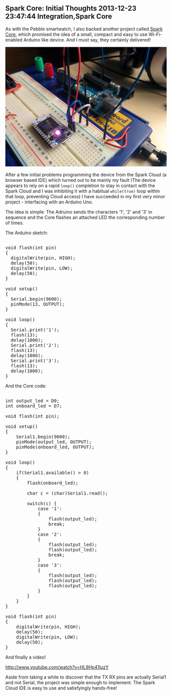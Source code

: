 Spark Core: Initial Thoughts
2013-12-23 23:47:44
Integration,Spark Core
---

As with the Pebble smartwatch, I also backed another project called <a title="Spark Core" href="http://spark.io">Spark Core</a>, which promised the idea of a small, compact and easy to use Wi-Fi-enabled Arduino like device. And I must say, they certainly delivered!

![](/assets/import/media/2013/12/img_20131223_140517.jpg?w=545)

After a few initial problems programming the device from the Spark Cloud (a browser based IDE) which turned out to be mainly my fault (The device appears to rely on a rapid <code>loop()</code> completion to stay in contact with the Spark Cloud and I was inhibiting it with a habitual <code>while(true)</code> loop within that loop, preventing Cloud access) I have succeeded in my first very minor project - interfacing with an Arduino Uno.

The idea is simple: The Adruino sends the characters '1', '2' and '3' in sequence and the Core flashes an attached LED the corresponding number of times.

The Arduino sketch:

<!-- language="cpp" -->
<pre><div class="code-block">
void flash(int pin)
{
  digitalWrite(pin, HIGH);
  delay(50);
  digitalWrite(pin, LOW);
  delay(50);
}

void setup()
{
  Serial.begin(9600);
  pinMode(13, OUTPUT);
}

void loop()
{
  Serial.print('1');
  flash(13);
  delay(1000);
  Serial.print('2');
  flash(13);
  delay(1000);
  Serial.print('3');
  flash(13);
  delay(1000);
}
</div></pre>

And the Core code:

<!-- language="cpp" -->
<pre><div class="code-block">
int output_led = D0;
int onboard_led = D7;

void flash(int pin);

void setup()
{
    Serial1.begin(9600);
    pinMode(output_led, OUTPUT);
    pinMode(onboard_led, OUTPUT);
}

void loop()
{
    if(Serial1.available() > 0)
    {
        flash(onboard_led);

        char c = (char)Serial1.read();

        switch(c) {
            case '1':
            {
                flash(output_led);
                break;
            }
            case '2':
            {
                flash(output_led);
                flash(output_led);
                break;
            }
            case '3':
            {
                flash(output_led);
                flash(output_led);
                flash(output_led);
            }
        }
    }
}

void flash(int pin)
{
    digitalWrite(pin, HIGH);
    delay(50);
    digitalWrite(pin, LOW);
    delay(50);
}
</div></pre>

And finally a video!

http://www.youtube.com/watch?v=HL9Hp41IuzY

Aside from taking a while to discover that the TX RX pins are actually Serial1 and not Serial, the project was simple enough to implement. The Spark Cloud IDE is easy to use and satisfyingly hands-free!
